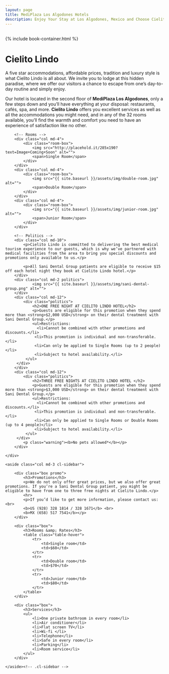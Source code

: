 ```yaml
---
layout: page
title: MediPlaza Los Algodones Hotels
description: Enjoy Your Stay at Los Algodones, Mexico and Choose Cielito Lindo, Where Your Comfort Is Our Number One Priority. Have a Unique Mexican Experience and Visit Us Today.
---
```

<div class="cl-cover">
	<div class="overlay">&nbsp;</div>
	{% include book-container.html %}	
</div>

<div class="row">
	<div class="col md-9">
		<h1>Cielito Lindo</h1>
		<p>A five star accommodations, affordable prices, tradition and luxury style is what Cielito Lindo is all about. We invite you to lodge at this hidden paradise, where we offer our visitors a chance to escape from one’s day-to-day routine and simply enjoy.</p>
		<p>Our hotel is located in the second floor of <strong>MediPlaza Los Algodones</strong>, only a few steps down and you’ll have everything at your disposal: restaurants, cafés, spa, and more. <strong>Cielito Lindo</strong> offers you excellent services as well as all the accommodations you might need, and in any of the 32 rooms available, you’ll find the warmth and comfort you need to have an experience of satisfaction like no other.</p>

		<!-- Rooms -->
		<div class="col md-4">
			<div class="room-box">
				<img src="http://placehold.it/285x190?text=Image+Coming+Soon" alt="">
				<span>Single Room</span>
			</div>
		</div>
		<div class="col md-4">
			<div class="room-box">
				<img src="{{ site.baseurl }}/assets/img/double-room.jpg" alt="">
				<span>Double Room</span>
			</div>
		</div>
		<div class="col md-4">
			<div class="room-box">
				<img src="{{ site.baseurl }}/assets/img/junior-room.jpg" alt="">
				<span>Junior Room</span>
			</div>
		</div>

		<!-- Politics -->
		<div class="col md-10">
			<p>Cielito Lindo is committed to delivering the best medical tourism experience to our guests, which is why we’ve partnered with medical facilities from the area to bring you special discounts and promotions only available to us.</p>

			<p>All Sani Dental Group patients are eligible to receive $15 off each hotel night they book at Cielito Lindo hotel.</p>
		</div>
		<div class="col md-2 politics">
				<img src="{{ site.baseurl }}/assets/img/sani-dental-group.png" alt="">
		</div>
		<div class="col md-12">
			<div class="politics">
				<h2>ONE FREE NIGHT AT CIELITO LINDO HOTEL</h2>
				<p>Guests are eligible for this promotion when they spend more than <strong>$2,000 USD</strong> on their dental treatment with Sani Dental Group.</p>
				<ul>Restrictions:
				  <li>Cannot be combined with other promotions and discounts.</li>
				 <li>This promotion is individual and non-transferable. </li>
				 <li>Can only be applied to Single Rooms (up to 2 people)</li>
				 <li>Subject to hotel availability.</li>
			 </ul>
		 </div>
		</div>
		<div class="col md-12">
			<div class="politics">
				<h2>THREE FREE NIGHTS AT CIELITO LINDO HOTEL </h2>
				<p>Guests are eligible for this promotion when they spend more than <strong>$3,000 USD</strong> on their dental treatment with Sani Dental Group.</p>
				<ul>Restrictions:
				  <li>Cannot be combined with other promotions and discounts.</li>
				 <li>This promotion is individual and non-transferable. </li>
				 <li>Can only be applied to Single Rooms or Double Rooms (up to 4 people)</li>
				 <li>Subject to hotel availability.</li>
			 </ul>
		 </div>
			<p class="warning"><b>No pets allowed*</b></p>
		</div>

	</div>

	<aside class="col md-3 cl-sidebar">

		<div class="box promo">
			<h3>Promotions</h3>
			<p>We do not only offer great prices, but we also offer great promotions. If you’re a Sani Dental Group patient, you might be eligible to have from one to three free nights at Cielito Lindo.</p>
			<hr>
			<p>If you’d like to get more information, please contact us: <br>
			<b>US (928) 328 1814 / 328 1671</b> <br>
			<b>MX (658) 517 7541</b></p> 
		</div>
		
		<div class="box">
			<h3>Rooms &amp; Rates</h3>
			<table class="table-hover">
				<tr>
					<td>Single room</td>
					<td>$60</td>
				</tr>
				<tr>
					<td>Double room</td>
					<td>$70</td>
				</tr>
				<tr>
					<td>Junior room</td>
					<td>$80</td>
				</tr>
			</table>
		</div>

		<div class="box">
			<h3>Services</h3>
			<ul>
				<li>One private bathroom in every room</li>
				<li>Air conditioner</li>
				<li>Flat screen TV</li>
				<li>Wi-fi </li>
				<li>Telephone</li> 
				<li>Safe in every room</li>
				<li>Parking</li>
				<li>Room service</li>
			</ul>
		</div>

	</aside><!-- .cl-sidebar -->
</div>